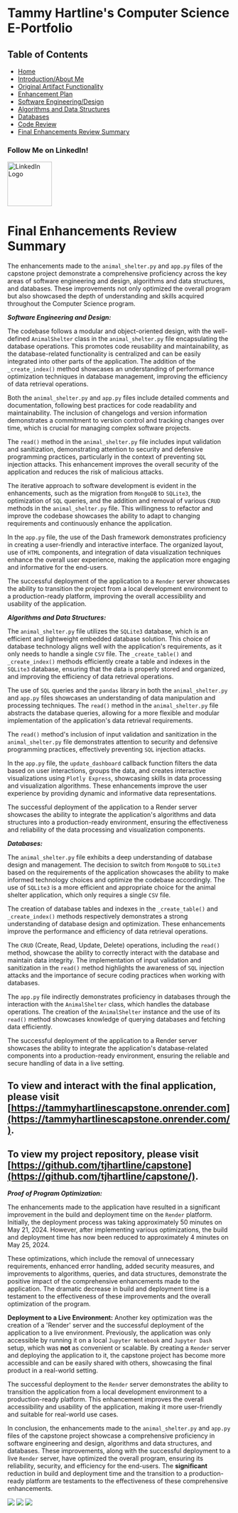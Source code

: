 <!-- final-enhancements-review-summary.md -->

# Tammy Hartline's Computer Science E-Portfolio

## Table of Contents

- [Home](/index.md/)
- [Introduction/About Me](/intro.md/)
- [Original Artifact Functionality](/original-artifact-functionality.md/)
- [Enhancement Plan](/enhancement-plan.md/)
- [Software Engineering/Design](/software-engineering-and-design.md/)
- [Algorithms and Data Structures](/algorithms-and-data-structures.md/)
- [Databases](/databases.md/)
- [Code Review](/code-review.md/)
- [Final Enhancements Review Summary](/final-enhancements-review-summary.md/)


### Follow Me on LinkedIn!
<a href="https://www.linkedin.com/in/tammy-hartline-91981266/"><img src="linkedin.jpg" width="100" height="100" alt="LinkedIn Logo"></a>

# Final Enhancements Review Summary

The enhancements made to the `animal_shelter.py` and `app.py` files of the capstone project demonstrate a comprehensive proficiency across the key areas of software engineering and design, algorithms and data structures, and databases. These improvements not only optimized the overall program but also showcased the depth of understanding and skills acquired throughout the Computer Science program.

**_Software Engineering and Design:_**

The codebase follows a modular and object-oriented design, with the well-defined `AnimalShelter` class in the `animal_shelter.py` file encapsulating the database operations. This promotes code reusability and maintainability, as the database-related functionality is centralized and can be easily integrated into other parts of the application. The addition of the `_create_index()` method showcases an understanding of performance optimization techniques in database management, improving the efficiency of data retrieval operations.

Both the `animal_shelter.py` and `app.py` files include detailed comments and documentation, following best practices for code readability and maintainability. The inclusion of changelogs and version information demonstrates a commitment to version control and tracking changes over time, which is crucial for managing complex software projects.

The `read()` method in the `animal_shelter.py` file includes input validation and sanitization, demonstrating attention to security and defensive programming practices, particularly in the context of preventing `SQL` injection attacks. This enhancement improves the overall security of the application and reduces the risk of malicious attacks.

The iterative approach to software development is evident in the enhancements, such as the migration from `MongoDB` to `SQLite3`, the optimization of `SQL` queries, and the addition and removal of various `CRUD` methods in the `animal_shelter.py` file. This willingness to refactor and improve the codebase showcases the ability to adapt to changing requirements and continuously enhance the application.

In the `app.py` file, the use of the Dash framework demonstrates proficiency in creating a user-friendly and interactive interface. The organized layout, use of `HTML` components, and integration of data visualization techniques enhance the overall user experience, making the application more engaging and informative for the end-users.

The successful deployment of the application to a `Render` server showcases the ability to transition the project from a local development environment to a production-ready platform, improving the overall accessibility and usability of the application.

**_Algorithms and Data Structures:_**

The `animal_shelter.py` file utilizes the `SQLite3` database, which is an efficient and lightweight embedded database solution. This choice of database technology aligns well with the application's requirements, as it only needs to handle a single `CSV` file. The `_create_table()` and `_create_index()` methods efficiently create a table and indexes in the `SQLite3` database, ensuring that the data is properly stored and organized, and improving the efficiency of data retrieval operations.

The use of `SQL` queries and the `pandas` library in both the `animal_shelter.py` and `app.py` files showcases an understanding of data manipulation and processing techniques. The `read()` method in the `animal_shelter.py` file abstracts the database queries, allowing for a more flexible and modular implementation of the application's data retrieval requirements.

The `read()` method's inclusion of input validation and sanitization in the `animal_shelter.py` file demonstrates attention to security and defensive programming practices, effectively preventing `SQL` injection attacks.

In the `app.py` file, the `update_dashboard` callback function filters the data based on user interactions, groups the data, and creates interactive visualizations using `Plotly Express`, showcasing skills in data processing and visualization algorithms. These enhancements improve the user experience by providing dynamic and informative data representations.

The successful deployment of the application to a Render server showcases the ability to integrate the application's algorithms and data structures into a production-ready environment, ensuring the effectiveness and reliability of the data processing and visualization components.

**_Databases:_**

The `animal_shelter.py` file exhibits a deep understanding of database design and management. The decision to switch from `MongoDB` to `SQLite3` based on the requirements of the application showcases the ability to make informed technology choices and optimize the codebase accordingly. The use of `SQLite3` is a more efficient and appropriate choice for the animal shelter application, which only requires a single `CSV` file.

The creation of database tables and indexes in the `_create_table()` and `_create_index()` methods respectively demonstrates a strong understanding of database design and optimization. These enhancements improve the performance and efficiency of data retrieval operations.

The `CRUD` (Create, Read, Update, Delete) operations, including the `read()` method, showcase the ability to correctly interact with the database and maintain data integrity. The implementation of input validation and sanitization in the `read()` method highlights the awareness of `SQL` injection attacks and the importance of secure coding practices when working with databases.

The `app.py` file indirectly demonstrates proficiency in databases through the interaction with the `AnimalShelter` class, which handles the database operations. The creation of the `AnimalShelter` instance and the use of its `read()` method showcases knowledge of querying databases and fetching data efficiently.

The successful deployment of the application to a Render server showcases the ability to integrate the application's database-related components into a production-ready environment, ensuring the reliable and secure handling of data in a live setting.

## To view and interact with the final application, please visit [https://tammyhartlinescapstone.onrender.com](https://tammyhartlinescapstone.onrender.com/).
## To view my project repository, please visit [https://github.com/tjhartline/capstone](https://github.com/tjhartline/capstone/).

**_Proof of Program Optimization:_**

The enhancements made to the application have resulted in a significant improvement in the build and deployment time on the `Render` platform. Initially, the deployment process was taking approximately 50 minutes on May 21, 2024. However, after implementing various optimizations, the build and deployment time has now been reduced to approximately 4 minutes on May 25, 2024.

These optimizations, which include the removal of unnecessary requirements, enhanced error handling, added security measures, and improvements to algorithms, queries, and data structures, demonstrate the positive impact of the comprehensive enhancements made to the application. The dramatic decrease in build and deployment time is a testament to the effectiveness of these improvements and the overall optimization of the program.

**Deployment to a Live Environment:** Another key optimization was the creation of a 'Render' server and the successful deployment of the application to a live environment. Previously, the application was only accessible by running it on a local `Jupyter Notebook` and `Jupyter Dash` setup, which was **not** as convenient or scalable. By creating a `Render` server and deploying the application to it, the capstone project has become more accessible and can be easily shared with others, showcasing the final product in a real-world setting.

The successful deployment to the `Render` server demonstrates the ability to transition the application from a local development environment to a production-ready platform. This enhancement improves the overall accessibility and usability of the application, making it more user-friendly and suitable for real-world use cases.

In conclusion, the enhancements made to the `animal_shelter.py` and `app.py` files of the capstone project showcase a comprehensive proficiency in software engineering and design, algorithms and data structures, and databases. These improvements, along with the successful deployment to a live `Render` server, have optimized the overall program, ensuring its reliability, security, and efficiency for the end-users. The **significant** reduction in build and deployment time and the transition to a production-ready platform are testaments to the effectiveness of these comprehensive enhancements. 

<img src="/proofop3.png">

<img src="/proofop1.png">

<img src="/proofop2.png">
